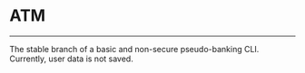 # ATM
---
The stable branch of a basic and non-secure pseudo-banking CLI.  
Currently, user data is not saved.

